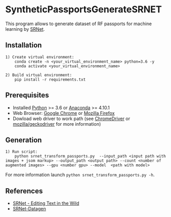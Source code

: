 # SyntheticPassportsGenerateSRNET

This program allows to generate dataset of RF passports for machine learning  by [SRNet](https://github.com/youdao-ai/SRNet).

## Installation

    1) Create virtual environment:
        conda create -n <your_virtual_environment_name> python=3.6 -y
        conda activate <your_virtual_environment_name>
        
    2) Build virtual environment:
        pip install -r requirements.txt
        
## Prerequisites

* Installed [Python](https://www.python.org/downloads/) >= 3.6 or [Anaconda](https://www.anaconda.com/products/individual) >= 4.10.1
* Web Browser: [Google Chrome](https://www.google.com/chrome) or [Mozilla Firefox](https://www.mozilla.org/en/firefox/new/)
* Dowload web driver to work path (see [ChromeDriver](https://chromedriver.chromium.org/downloads) or [mozilla/geckodriver](https://github.com/mozilla/geckodriver/releases) for more information)

## Generation


    1) Run script: 
        python srnet_transform_passports.py  --input_path <input path with images + jsom markup> --output_path <output path> --count <number of augmented images> --gpu <number gpu> --model  <path with model>

For more information launch `python srnet_transform_passports.py -h`. 

## References

* [SRNet - Editing Text in the Wild](https://github.com/youdao-ai/SRNet)
* [SRNet-Datagen](https://github.com/youdao-ai/SRNet-Datagen)
